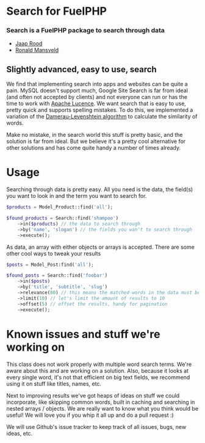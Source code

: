 # Search for FuelPHP
### Search is a FuelPHP package to search through data

* [Jaap Rood](http://www.jaaprood.nl)
* [Ronald Mansveld](https://twitter.com/RomoLovesYou)

## Slightly advanced, easy to use, search
We find that implementing search into apps and websites can be quite a pain. MySQL doesn't support much, Google Site Search is far from ideal (and often not accepted by clients) and not everyone can run or has the time to work with [Apache Lucence](http://lucence.apache.org). We want search that is easy to use, pretty quick and supports spelling mistakes. To do this, we implemented a variation of the [Damerau-Levenshtein algorithm](http://en.wikipedia.org/wiki/Damerau%E2%80%93Levenshtein_distance) to calculate the similarity of words.

Make no mistake, in the search world this stuff is pretty basic, and the solution is far from ideal. But we believe it's a pretty cool alternative for other solutions and has come quite handy a number of times already.

# Usage

Searching through data is pretty easy. All you need is the data, the field(s) you want to look in and the term you want to search for.

```php
$products = Model_Product::find('all');

$found_products = Search::find('shampoo')
	->in($products) // the data to search through
	->by('name', 'slogan') // the fields you wan't to search through
	->execute();
```

As data, an array with either objects or arrays is accepted. There are some other cool ways to tweak your results

```php
$posts = Model_Post:find('all');

$found_posts = Search::find('foobar')
	->in($posts)
	->by('title', 'subtitle', 'slug')
	->relevance(80) // this means the matched words in the data must be about 80% the same
	->limit(10)	// let's limit the amount of results to 10
	->offset(5) // offset the results, handy for pagination
	->execute();

```

# Known issues and stuff we're working on
This class does not work properly with multiple word search terms. We're aware about this and are working on a solution. Also, because it looks at every single word, it's not that efficient on big text fields, we recommend using it on stuff like titles, names, etc.

Next to improving results we've got heaps of ideas on stuff we could incorporate, like skipping common words, built in caching and searching in nested arrays / objects. We are really want to know what you think would be useful! We will love you if you whip it all up and do a pull request :)

We will use Github's issue tracker to keep track of all issues,	bugs, new ideas, etc. 